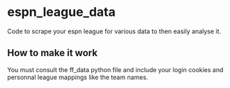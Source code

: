 # espn_league_data
Code to scrape your espn league for various data to then easily analyse it.

## How to make it work

You must consult the ff_data python file and include your login cookies and personnal league mappings like the team names.
